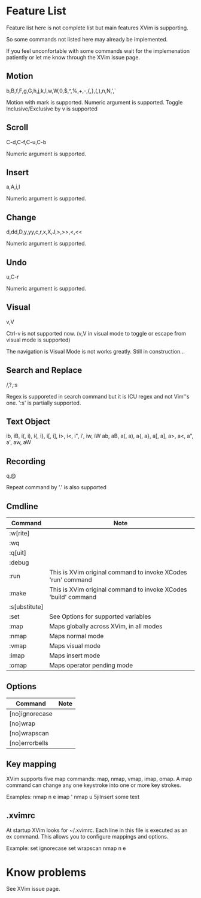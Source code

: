 # Feature List

Feature list here is not complete list but main features XVim is supporting.

So some commands not listed here may already be implemented.

If you feel unconfortable with some commands
wait for the implemenation patiently or let me know through the XVim issue page.

## Motion
b,B,f,F,g,G,h,j,k,l,w,W,0,$,^,%,+,-,{,},(,),n,N,',`

Motion with mark is supported.
Numeric argument is supported.
Toggle Inclusive/Exclusive by v is supported

## Scroll

C-d,C-f,C-u,C-b

Numeric argument is supported.


## Insert
a,A,i,I

Numeric argument is supported.


## Change

d,dd,D,y,yy,c,r,x,X,J,>,>>,<,<<

Numeric argument is supported.


## Undo

u,C-r

Numeric argument is supported.

## Visual
v,V

Ctrl-v is not supported now.
(v,V in visual mode to toggle or escape from visual mode is supported)

The navigation is Visual Mode is not works greatly. Still in construction...

## Search and Replace

/,?,:s

Regex is supporeted in search command but it is ICU regex and not Vim''s one.
':s' is partially supported.

## Text Object

ib, iB, i(, i), i{, i}, i[, i], i>, i<, i", i', iw, iW
ab, aB, a(, a), a{, a}, a[, a], a>, a<, a", a', aw, aW

## Recording

q,@

Repeat command by '.' is also supported

## Cmdline

 Command   | Note
-----------|-----
  :w[rite] | 
  :wq      | 
  :q[uit]  |
  :debug   |
  :run     | This is XVim original command to invoke XCodes 'run' command
  :make    | This is XVim original command to invoke XCodes 'build' command
  :s[ubstitute]|
  :set     | See Options for supported variables
  :map     | Maps globally across XVim, in all modes
  :nmap    | Maps normal mode
  :vmap    | Maps visual mode
  :imap    | Maps insert mode
  :omap    | Maps operator pending mode


## Options

 Command       | Note
---------------|-----
  [no]ignorecase |
  [no]wrap |
  [no]wrapscan |
  [no]errorbells |


## Key mapping

XVim supports five map commands: map, nmap, vmap, imap, omap.
A map command can change any one keystroke into one or more key strokes.

Examples: 
    nmap n e
    imap ' <Esc>
    nmap u 5jiInsert some text<Esc>


## .xvimrc

At startup XVim looks for ~/.xvimrc. Each line in this file is executed 
as an ex command. This allows you to configure mappings and options.

Example:
    set ignorecase
    set wrapscan
    nmap n e

# Know problems
 See XVim issue page.

